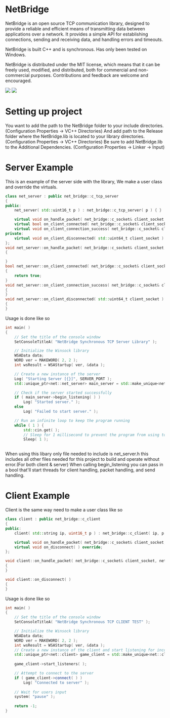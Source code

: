 # NetBridge
NetBridge is an open source TCP communication library, designed to provide a reliable and efficient means of transmitting data between applications over a network. It provides a simple API for establishing connections, sending and receiving data, and handling errors and timeouts.

NetBridge is built C++ and is synchronous. Has only been tested on Windows.

NetBridge is distributed under the MIT license, which means that it can be freely used, modified, and distributed, both for commercial and non-commercial purposes. Contributions and feedback are welcome and encouraged.

![](https://i.imgur.com/iCphBRJ.png)
![](https://i.imgur.com/cTYYaWG.png)

# Setting up project
You want to add the path to the NetBridge folder to your include directories. (Configuration Properties -> VC++ Directories)
And add path to the Release folder where the NetBridge.lib is located to your library directories. (Configuration Properties -> VC++ Directories)
Be sure to add NetBridge.lib to the Additional Dependencies. (Configuration Properties -> Linker -> Input)

# Server Example
This is an example of the server side with the library, We make a user class and override the virtuals.
```c++
class net_server : public net_bridge::c_tcp_server
{
public:
    net_server( std::uint16_t p ) : net_bridge::c_tcp_server( p ) { }

    virtual void on_handle_packet( net_bridge::c_socket& client_socket, net_bridge::c_packet& message ) override;
    virtual bool on_client_connected( net_bridge::c_socket& client_socket ) override;
    virtual void on_client_connection_success( net_bridge::c_socket& client_socket ) override;
private:
    virtual void on_client_disconnected( std::uint64_t client_socket ) override;
};
void net_server::on_handle_packet( net_bridge::c_socket& client_socket, net_bridge::c_packet& message )
{

}
bool net_server::on_client_connected( net_bridge::c_socket& client_socket )
{
    return true;
}
void net_server::on_client_connection_success( net_bridge::c_socket& client_socket )
{
}
void net_server::on_client_disconnected( std::uint64_t client_socket )
{
}
```
Usage is done like so
```cpp
int main( )
{
    // Set the title of the console window
    SetConsoleTitleA( "NetBridge Synchronous TCP Server Library" );

    // Initialize the Winsock library
    WSAData data;
    WORD ver = MAKEWORD( 2, 2 );
    int wsResult = WSAStartup( ver, &data );

    // Create a new instance of the server
    Log( "Starting Server [{}]", SERVER_PORT );
    std::unique_ptr<net::net_server> main_server = std::make_unique<net::net_server>( SERVER_PORT );

    // Check if the server started successfully
    if ( main_server->begin_listening( ) )
        Log( "Started server." );
    else 
        Log( "Failed to start server." );

    // Run an infinite loop to keep the program running
    while ( 1 ) {
        std::cin.get( );
        // Sleep for 1 millisecond to prevent the program from using too much CPU
        Sleep( 1 );
    
```
When using this libary only file needed to include is net_server.h this includes all other files needed for this project to build and operate without error.(For both client & server)
When calling begin_listening you can pass in a bool that'll start threads for client handling, packet handling, and send handling.
# Client Example
Client is the same way need to make a user class like so
```cpp
class client : public net_bridge::c_client
{
public:
    client( std::string ip, uint16_t p ) : net_bridge::c_client( ip, p ) { }

    virtual void on_handle_packet( net_bridge::c_socket& client_socket, net_bridge::c_packet& message ) override;
    virtual void on_disconnect( ) override;
};

void client::on_handle_packet( net_bridge::c_socket& client_socket, net_bridge::c_packet& message )
{
}

void client::on_disconnect( )
{
}
```
Usage is done like so
```cpp
int main( )
{
    // Set the title of the console window
    SetConsoleTitleA( "NetBridge Synchronous TCP CLIENT TEST" );

    // Initialize the Winsock library
    WSAData data;
    WORD ver = MAKEWORD( 2, 2 );
    int wsResult = WSAStartup( ver, &data );
    // Create a new instance of the client and start listening for incoming data
    std::unique_ptr<net::client> game_client = std::make_unique<net::client>( "127.0.0.1", SERVER_PORT );
   
    game_client->start_listeners( );

    // Attempt to connect to the server
    if ( game_client->connect( ) )
        Log( "Connected to server" );
   
    // Wait for users input  
    system( "pause" );
    
    return -1;
}
```





